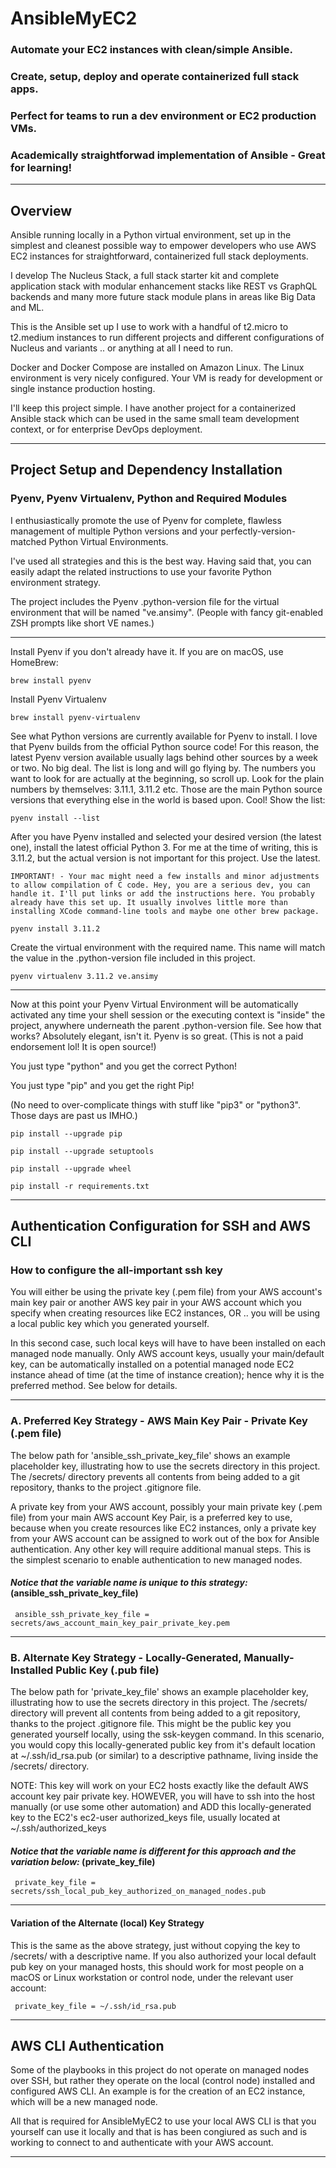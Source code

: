 # AnsibleMyEC2


### Automate your EC2 instances with clean/simple Ansible.

### Create, setup, deploy and operate containerized full stack apps.

### Perfect for teams to run a dev environment or EC2 production VMs.

### Academically straightforwad implementation of Ansible - Great for learning!

----

## Overview

Ansible running locally in a Python virtual environment, set up in the simplest and cleanest possible way to empower developers who use AWS EC2 instances for straightforward, containerized full stack deployments.

I develop The Nucleus Stack, a full stack starter kit and complete application stack with modular enhancement stacks like REST vs GraphQL backends and many more future stack module plans in areas like Big Data and ML.

This is the Ansible set up I use to work with a handful of t2.micro to t2.medium instances to run different projects and different configurations of Nucleus and variants .. or anything at all I need to run.

Docker and Docker Compose are installed on Amazon Linux. The Linux environment is very nicely configured. Your VM is ready for development or single instance production hosting.

I'll keep this project simple. I have another project for a containerized Ansible stack which can be used in the same small team development context, or for enterprise DevOps deployment.

----

## Project Setup and Dependency Installation

### Pyenv, Pyenv Virtualenv, Python and Required Modules

I enthusiastically promote the use of Pyenv for complete, flawless management of multiple Python versions and your perfectly-version-matched Python Virtual Environments.

I've used all strategies and this is the best way. Having said that, you can easily adapt the related instructions to use your favorite Python environment strategy.

The project includes the Pyenv .python-version file for the virtual environment that will be named "ve.ansimy". (People with fancy git-enabled ZSH prompts like short VE names.)

----
Install Pyenv if you don't already have it. If you are on macOS, use HomeBrew:

    brew install pyenv

Install Pyenv Virtualenv

    brew install pyenv-virtualenv

See what Python versions are currently available for Pyenv to install. I love that Pyenv builds from the official Python source code! For this reason, the latest Pyenv version available usually lags behind other sources by a week or two. No big deal. The list is long and will go flying by. The numbers you want to look for are actually at the beginning, so scroll up. Look for the plain numbers by themselves: 3.11.1, 3.11.2 etc. Those are the main Python source versions that everything else in the world is based upon. Cool! Show the list:

    pyenv install --list

After you have Pyenv installed and selected your desired version (the latest one), install the latest official Python 3. For me at the time of writing, this is 3.11.2, but the actual version is not important for this project. Use the latest.

    IMPORTANT! - Your mac might need a few installs and minor adjustments to allow compilation of C code. Hey, you are a serious dev, you can handle it. I'll put links or add the instructions here. You probably already have this set up. It usually involves little more than installing XCode command-line tools and maybe one other brew package.

    pyenv install 3.11.2

Create the virtual environment with the required name. This name will match the value in the .python-version file included in this project.

    pyenv virtualenv 3.11.2 ve.ansimy

----

Now at this point your Pyenv Virtual Environment will be automatically activated any time your shell session or the executing context is "inside" the project, anywhere underneath the parent .python-version file. See how that works? Absolutely elegant, isn't it. Pyenv is so great. (This is not a paid endorsement lol! It is open source!)

You just type "python" and you get the correct Python!

You just type "pip" and you get the right Pip!

(No need to over-complicate things with stuff like "pip3" or "python3". Those days are past us IMHO.)

    pip install --upgrade pip

    pip install --upgrade setuptools

    pip install --upgrade wheel

    pip install -r requirements.txt


----


## Authentication Configuration for SSH and AWS CLI


### How to configure the all-important ssh  key

You will either be using the private key (.pem file) from your AWS account's main key pair or another AWS key pair
in your AWS account which you specify when creating resources like EC2 instances, OR .. you will be using a local
public key which you generated yourself.

In this second case, such local keys will have to have been installed on
each managed node manually. Only AWS account keys, usually your main/default key, can be automatically installed on a
potential managed node EC2 instance ahead of time (at the time of instance creation); hence why it is the
preferred method. See below for details.


----


### A. Preferred Key Strategy - AWS Main Key Pair - Private Key (.pem file)

The below path for 'ansible_ssh_private_key_file' shows an example placeholder key, illustrating how to use the
secrets directory in this project. The /secrets/ directory prevents all contents from being added to a git
repository, thanks to the project .gitignore file.

A private key from your AWS account, possibly your main private key (.pem file) from your main AWS account Key Pair,
is a preferred key to use, because when you create resources like EC2 instances, only a private key from your
AWS account can be assigned to work out of the box for Ansible authentication. Any other key will require
additional manual steps. This is the simplest scenario to enable authentication to new managed nodes.

#### *Notice that the variable name is unique to this strategy:* (ansible_ssh_private_key_file)

     ansible_ssh_private_key_file = secrets/aws_account_main_key_pair_private_key.pem


----


### B. Alternate Key Strategy - Locally-Generated, Manually-Installed Public Key (.pub file)

The below path for 'private_key_file' shows an example placeholder key, illustrating how to use the secrets
directory in this project. The /secrets/ directory will prevent all contents from being added to a git repository,
thanks to the project .gitignore file.
This might be the public key you generated yourself locally, using the ssk-keygen command. In this scenario, you
would copy this locally-generated public key from it's default location at ~/.ssh/id_rsa.pub (or similar) to a
descriptive pathname, living inside the /secrets/ directory.

NOTE: This key will work on your EC2 hosts exactly like the default AWS account key pair private key. HOWEVER, you
will have to ssh into the host manually (or use some other automation) and ADD this locally-generated key to
the EC2's ec2-user authorized_keys file, usually located at ~/.ssh/authorized_keys

#### *Notice that the variable name is different for this approach and the variation below:* (private_key_file)

     private_key_file = secrets/ssh_local_pub_key_authorized_on_managed_nodes.pub

----


#### Variation of the Alternate (local) Key Strategy

This is the same as the above strategy, just without copying the key to /secrets/ with a descriptive name.
If you also authorized your local default pub key on your managed hosts, this should work for most people on
a macOS or Linux workstation or control node, under the relevant user account:

     private_key_file = ~/.ssh/id_rsa.pub

----

## AWS CLI Authentication

Some of the playbooks in this project do not operate on managed nodes over SSH, but rather they operate on
the local (control node) installed and configured AWS CLI. An example is for the creation of an EC2
instance, which will be a new managed node.

All that is required for AnsibleMyEC2 to use your local AWS CLI is that you yourself can use it locally and
that is has been congiured as such and is working to connect to and authenticate with your AWS account.

----


